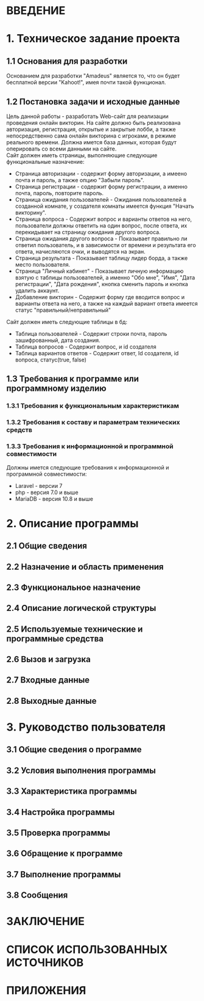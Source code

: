 # ВВЕДЕНИЕ
# 1.	Техническое задание проекта
## 1.1	 Основания для разработки
Основанием для разработки "Amadeus" является то, что он будет бесплатной версии "Kahoot!", имея почти такой функционал. 
## 1.2	 Постановка задачи и исходные данные
Цель данной работы - разработать Web-сайт для реализации проведения онлайн викторин. На сайте должно быть реализована авторизация, регистрация, открытые и закрытые лобби, а также непосредственно сама онлайн викторина с игроками, в режиме реального времени. 
Должна имется база данных, которая будут оперировать со всеми данными на сайте.  
Сайт должен иметь страницы, выполняющие следующие функциональные назначение: 
- Страница авторизации - содержит форму авторизации, а имеено почта и пароль, а также опцию "Забыли пароль".
- Cтраница регистрации - содержит форму регистрации, а именно почта, пароль, повторите пароль.
- Страница ожидания пользователей - Ожидания пользователей в созданной комнате, у создателя комнаты имеется функция "Начать викторину".
- Страница вопроса - Содержит вопрос и варианты ответов на него, пользователи должны ответить на один вопрос, после ответа, их перекидывает на страницу ожидания другого вопроса.
- Страница ожидания другого вопроса - Показывает правильно ли ответил пользователь, и в зависимости от времени и результата его ответа, начисляются очки, и выводятся на экран. 
- Страница результата - Показывает таблицу лидер борда, а также место пользователя.
- Страница "Личный кабинет" - Показывает личную информацию взятую с таблицы пользователей, а именно "Обо мне", "Имя", "Дата регистрации", "Дата рождения", кнопка сменить пароль и кнопка удалить аккаунт. 
- Добавление викторин - Содержит форму где вводится вопрос и варианты ответа на него, а также на каждый вариант ответа имеется статус "правильный/неправильный"

Сайт должен иметь следующие таблицы в бд:
- Таблица пользователей - Содержит строки почта, пароль зашифрованный, дата создания. 
- Таблица вопросов - Содержит вопрос, и id создателя
- Таблица вариантов ответов - Содержит ответ, Id создателя, id вопроса, статус(true, false)
## 1.3 Требования к программе или программному изделию
### 1.3.1	Требования к функциональным характеристикам
### 1.3.2   Требования к составу и параметрам технических средств
### 1.3.3   Требования к информационной и программной совместимости
Должны имется следующие требования к информационной и программной совместимости:
- Laravel - версии 7
- php - версия 7.0 и выше
- MariaDB - версия 10.8 и выше
# 2.	Описание программы
## 2.1	 Общие сведения
## 2.2	 Назначение и область применения
## 2.3	 Функциональное назначение
## 2.4	 Описание логической структуры
## 2.5	 Используемые технические и программные средства
## 2.6	 Вызов и загрузка
## 2.7	 Входные данные
## 2.8	 Выходные данные
# 3.	Руководство пользователя
## 3.1	 Общие сведения о программе
## 3.2	 Условия выполнения программы
## 3.3	 Характеристика программы
## 3.4	 Настройка программы
## 3.5	 Проверка программы
## 3.6	 Обращение к программе
## 3.7	 Выполнение программы
## 3.8	 Сообщения
# ЗАКЛЮЧЕНИЕ
# СПИСОК ИСПОЛЬЗОВАННЫХ ИСТОЧНИКОВ
# ПРИЛОЖЕНИЯ